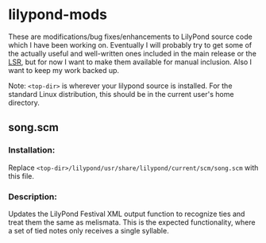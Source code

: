 # lilypond-mods

These are modifications/bug fixes/enhancements to LilyPond source code which I have been working on. Eventually I will probably try to get some of the actually useful and well-written ones included in the main release or the [LSR][1], but for now I want to make them available for manual inclusion. Also I want to keep my work backed up.

Note: `<top-dir>` is wherever your lilypond source is installed. For the standard Linux distribution, this should be in the current user's home directory.

## song.scm
### Installation:
Replace `<top-dir>/lilypond/usr/share/lilypond/current/scm/song.scm` with this file.

### Description:
Updates the LilyPond Festival XML output function to recognize ties and treat them the same as melismata. This is the expected functionality, where a set of tied notes only receives a single syllable.

[1]: http://lsr.di.unimi.it/LSR/Search
